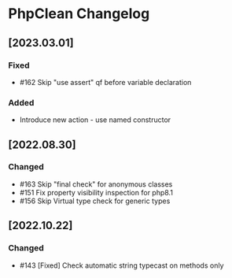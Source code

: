 <!-- Keep a Changelog guide -> https://keepachangelog.com -->

# PhpClean Changelog
## [2023.03.01]
### Fixed
 - #162 Skip "use assert" qf before variable declaration
### Added
 - Introduce new action - use named constructor

## [2022.08.30]
### Changed
 - #163 Skip "final check" for anonymous classes
 - #151 Fix property visibility inspection for php8.1
 - #156 Skip Virtual type check for generic types

## [2022.10.22]
### Changed
- #143 [Fixed] Check automatic string typecast on methods only

